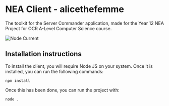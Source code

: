 # NEA Client - alicethefemme
The toolkit for the Server Commander application, made for the Year 12 NEA Project for OCR A-Level Computer Science course.

![Node Current](https://img.shields.io/node/v/electron?style=for-the-badge)



## Installation instructions
To install the client, you will require Node JS on your system. Once it is installed, you can run the following commands:

```npm install```

Once this has been done, you can run the project with:

```node .```


